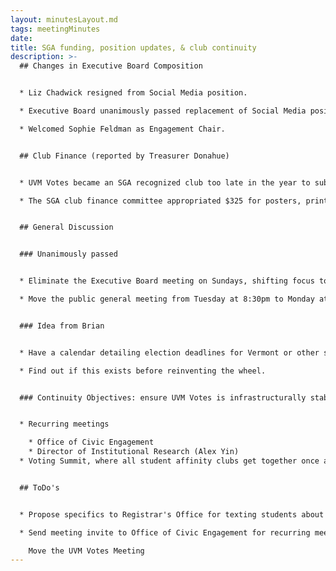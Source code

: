 ```yaml
---
layout: minutesLayout.md
tags: meetingMinutes
date: 
title: SGA funding, position updates, & club continuity
description: >-
  ## Changes in Executive Board Composition


  * Liz Chadwick resigned from Social Media position.

  * Executive Board unanimously passed replacement of Social Media position with Engagement. This was done to emphasize a focus on recruitment and engagement efforts as a strategy rather than any specialty in modes of outreach, such as social media or graphic design. Members can contribute in those ways, but they'll be supervised by the Engagement Chair.

  * Welcomed Sophie Feldman as Engagement Chair.


  ## Club Finance (reported by Treasurer Donahue)


  * UVM Votes became an SGA recognized club too late in the year to submit a finance request for the following year. This means we'll have to rely on "supplemental funding requests" until the next fiscal cycle.

  * The SGA club finance committee appropriated $325 for posters, printing, and a Canva subscription. We may throw some of this funding at a Constant Contact subscription to create better email content.


  ## General Discussion


  ### Unanimously passed


  * Eliminate the Executive Board meeting on Sundays, shifting focus to the general, public facing meeting.

  * Move the public general meeting from Tuesday at 8:30pm to Monday at 8:00pm. This gives the general meetings more drive, creating meaningful openings for new students to get involved with ongoing projects, rather than being the exclusively presentational content of past meetings.


  ### Idea from Brian


  * Have a calendar detailing election deadlines for Vermont or other states which many students from UVM hail from (see Office of Institutional Research data). Have toggles for federal and state levels.

  * Find out if this exists before reinventing the wheel.


  ### Continuity Objectives: ensure UVM Votes is infrastructurally stable.


  * Recurring meetings

    * Office of Civic Engagement
    * Director of Institutional Research (Alex Yin)
  * Voting Summit, where all student affinity clubs get together once a year to talk about voter turnout and brainstorm collaboration. What do they need? What can they do?


  ## ToDo's


  * Propose specifics to Registrar's Office for texting students about voting.

  * Send meeting invite to Office of Civic Engagement for recurring meetings held on twice monthly basis.

    Move the UVM Votes Meeting
---
```

